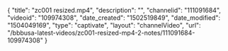 {
    "title": "zc001 resized.mp4",
    "description": "",
    "channelid": "111091684",
    "videoid": "109974308",
    "date_created": "1502519849",
    "date_modified": "1504049169",
    "type": "captivate",
    "layout": "channelVideo",
    "url": "\/bbbusa-latest-videos\/zc001-resized-mp4-2-notes\/111091684-109974308"
}